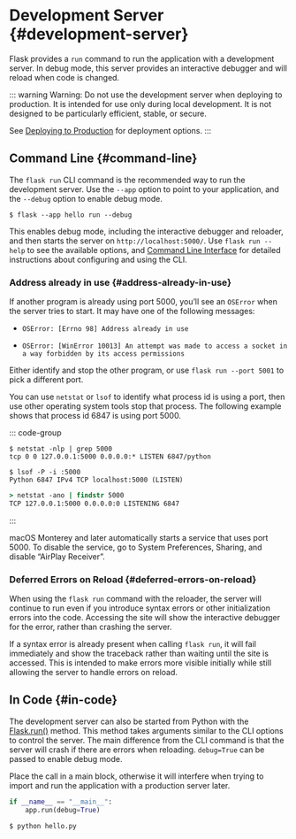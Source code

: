 # Development Server {#development-server}

Flask provides a `run` command to run the application with a development server. In debug mode, this server provides an interactive debugger and will reload when code is changed.

::: warning Warning:
Do not use the development server when deploying to production. It is intended for use only during local development. It is not designed to be particularly efficient, stable, or secure.

See [Deploying to Production](https://flask.palletsprojects.com/en/2.3.x/deploying/) for deployment options.
:::

## Command Line {#command-line}

The `flask run` CLI command is the recommended way to run the development server. Use the `--app` option to point to your application, and the `--debug` option to enable debug mode.

```shell
$ flask --app hello run --debug
```

This enables debug mode, including the interactive debugger and reloader, and then starts the server on `http://localhost:5000/`. Use `flask run --help` to see the available options, and [Command Line Interface](https://flask.palletsprojects.com/en/2.3.x/cli/) for detailed instructions about configuring and using the CLI.

### Address already in use {#address-already-in-use}

If another program is already using port 5000, you’ll see an `OSError` when the server tries to start. It may have one of the following messages:

- `OSError: [Errno 98] Address already in use`

- `OSError: [WinError 10013] An attempt was made to access a socket in a way forbidden by its access permissions
`

Either identify and stop the other program, or use `flask run --port 5001` to pick a different port.

You can use `netstat` or `lsof` to identify what process id is using a port, then use other operating system tools stop that process. The following example shows that process id 6847 is using port 5000.

::: code-group
```shell [netstat(Linux)]
$ netstat -nlp | grep 5000
tcp 0 0 127.0.0.1:5000 0.0.0.0:* LISTEN 6847/python
```

```shell [lsof(macOS/Linux)]
$ lsof -P -i :5000
Python 6847 IPv4 TCP localhost:5000 (LISTEN)
```

```bat [netstat(Windows)]
> netstat -ano | findstr 5000
TCP 127.0.0.1:5000 0.0.0.0:0 LISTENING 6847
```
:::

macOS Monterey and later automatically starts a service that uses port 5000. To disable the service, go to System Preferences, Sharing, and disable “AirPlay Receiver”.

### Deferred Errors on Reload {#deferred-errors-on-reload}

When using the `flask run` command with the reloader, the server will continue to run even if you introduce syntax errors or other initialization errors into the code. Accessing the site will show the interactive debugger for the error, rather than crashing the server.

If a syntax error is already present when calling `flask run`, it will fail immediately and show the traceback rather than waiting until the site is accessed. This is intended to make errors more visible initially while still allowing the server to handle errors on reload.

## In Code {#in-code}

The development server can also be started from Python with the [Flask.run()](https://flask.palletsprojects.com/en/2.3.x/api/#flask.Flask.run) method. This method takes arguments similar to the CLI options to control the server. The main difference from the CLI command is that the server will crash if there are errors when reloading. `debug=True` can be passed to enable debug mode.

Place the call in a main block, otherwise it will interfere when trying to import and run the application with a production server later.

```python
if __name__ == "__main__":
    app.run(debug=True)
```

```shell
$ python hello.py
```
